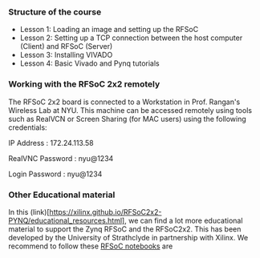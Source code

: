 ### Structure of the course

- Lesson 1: Loading an image and setting up the RFSoC
- Lesson 2: Setting up a TCP connection between the host computer (Client) and RFSoC (Server)
- Lesson 3: Installing VIVADO
- Lesson 4: Basic Vivado and Pynq tutorials

  
### Working with the RFSoC 2x2 remotely

The RFSoC 2x2 board is connected to a Workstation in Prof. Rangan's Wireless Lab at NYU. This machine can be accessed remotely using tools such as RealVCN or Screen Sharing (for MAC users) using the following credentials:
 
IP Address       : 172.24.113.58

RealVNC Password : nyu@1234

Login Password   : nyu@1234

### Other Educational material 
In this (link)[https://xilinx.github.io/RFSoC2x2-PYNQ/educational_resources.html], we can find a lot more educational material to support the Zynq RFSoC and the RFSoC2x2. This has been developed by the University of Strathclyde in partnership with Xilinx. We recommend to follow these [RFSoC notebooks]([(https://github.com/strath-sdr/rfsoc_notebooks)https://github.com/strath-sdr/rfsoc_notebooks]) are 


